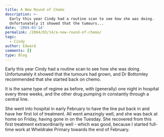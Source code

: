 ```yaml
---
title: A New Round of Chemo
description: >-
  Early this year Cindy had a routine scan to see how she was doing.
  Unfortunately it showed that the tumours...
date: '2004-03-14'
permalink: /2004/03/14/a-new-round-of-chemo/
tags:
  - Cindy
author: Edward
comments: []
type: Blog
---
```


Early this year Cindy had a routine scan to see how she was doing.
Unfortunately it showed that the tumours had grown, and Dr Bottomley
recommended that she started back on chemo.

It is the same type of regime as before, with (generally) one night in
hospital every three weeks, and the other drug pumping in constantly
through a central line.

She went into hospital in early February to have the line put back in
and have her first lot of treatment. All went amazingly well, and she
was back at home on Friday, having gone in on the Tuesday. She recovered
from this first treatment extraordinarily well - which was good, because
I started full-time work at Wheldrake Primary towards the end of
February.

